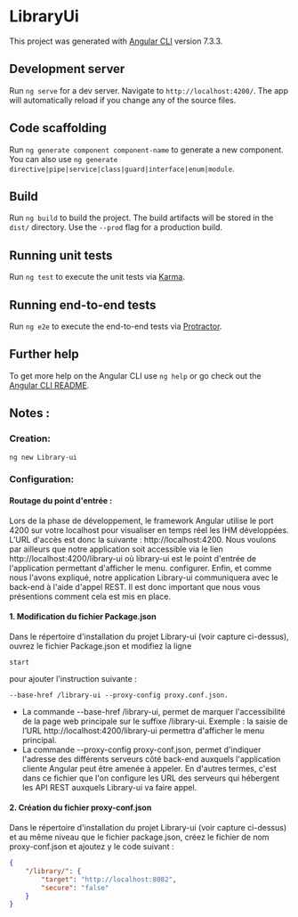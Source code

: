# LibraryUi

This project was generated with [Angular CLI](https://github.com/angular/angular-cli) version 7.3.3.

## Development server

Run `ng serve` for a dev server. Navigate to `http://localhost:4200/`. The app will automatically reload if you change any of the source files.

## Code scaffolding

Run `ng generate component component-name` to generate a new component. You can also use `ng generate directive|pipe|service|class|guard|interface|enum|module`.

## Build

Run `ng build` to build the project. The build artifacts will be stored in the `dist/` directory. Use the `--prod` flag for a production build.

## Running unit tests

Run `ng test` to execute the unit tests via [Karma](https://karma-runner.github.io).

## Running end-to-end tests

Run `ng e2e` to execute the end-to-end tests via [Protractor](http://www.protractortest.org/).

## Further help

To get more help on the Angular CLI use `ng help` or go check out the [Angular CLI README](https://github.com/angular/angular-cli/blob/master/README.md).

## Notes :

### Creation: 

```
ng new Library-ui
```
### Configuration: 

#### Routage du point d'entrée : 

Lors de la phase de développement, le framework Angular utilise le port 4200 sur votre localhost pour visualiser en temps réel les IHM développées. L’URL d'accès est donc la suivante : http://localhost:4200.
Nous voulons par ailleurs que notre application soit accessible via le lien http://localhost:4200/library-ui où library-ui est le point d'entrée de l'application permettant d'afficher le menu. configurer. Enfin, et comme nous l'avons expliqué, notre application Library-ui communiquera avec le back-end à l'aide d'appel REST. Il est donc important que nous vous présentions comment cela est mis en place.

#### 1. Modification du fichier Package.json

Dans le répertoire d'installation du projet Library-ui (voir capture ci-dessus), ouvrez le fichier Package.json et modifiez la ligne

```
start
```
pour ajouter l'instruction suivante : 
```
--base-href /library-ui --proxy-config proxy.conf.json.
```

- La commande --base-href /library-ui, permet de marquer l'accessibilité de la page web principale sur le suffixe /library-ui. Exemple : la saisie de l’URL http://localhost:4200/library-ui permettra d'afficher le menu principal.
- La commande --proxy-config proxy-conf.json, permet d'indiquer l'adresse des différents serveurs côté back-end auxquels l'application cliente Angular peut être amenée à appeler. En d'autres termes, c'est dans ce fichier que l'on configure les URL des serveurs qui hébergent les API REST auxquels Library-ui va faire appel.

#### 2. Création du fichier proxy-conf.json

Dans le répertoire d'installation du projet Library-ui (voir capture ci-dessus) et au même niveau que le fichier package.json, créez le fichier de nom proxy-conf.json et ajoutez y le code suivant : 

```json
{
    "/library/": {
        "target": "http://localhost:8082",
        "secure": "false"
    }
}
```
